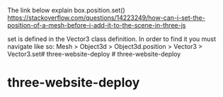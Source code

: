 
The link below explain box.position.set()
https://stackoverflow.com/questions/14223249/how-can-i-set-the-position-of-a-mesh-before-i-add-it-to-the-scene-in-three-js

set is defined in the Vector3 class definition. In order to find it you must navigate like so: Mesh > Object3d > Object3d.position > Vector3 > Vector3.set#   t h r e e - w e b s i t e - d e p l o y  
 # three-website-deploy
# three-website-deploy
